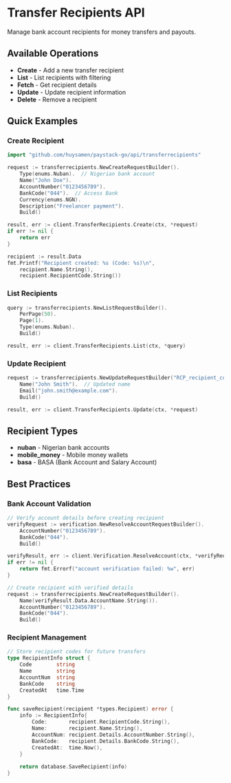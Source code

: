 # Transfer Recipients API

Manage bank account recipients for money transfers and payouts.

## Available Operations

- **Create** - Add a new transfer recipient
- **List** - List recipients with filtering
- **Fetch** - Get recipient details
- **Update** - Update recipient information  
- **Delete** - Remove a recipient

## Quick Examples

### Create Recipient

```go
import "github.com/huysamen/paystack-go/api/transferrecipients"

request := transferrecipients.NewCreateRequestBuilder().
    Type(enums.Nuban).  // Nigerian bank account
    Name("John Doe").
    AccountNumber("0123456789").
    BankCode("044").  // Access Bank
    Currency(enums.NGN).
    Description("Freelancer payment").
    Build()

result, err := client.TransferRecipients.Create(ctx, *request)
if err != nil {
    return err
}

recipient := result.Data
fmt.Printf("Recipient created: %s (Code: %s)\n", 
    recipient.Name.String(), 
    recipient.RecipientCode.String())
```

### List Recipients

```go
query := transferrecipients.NewListRequestBuilder().
    PerPage(50).
    Page(1).
    Type(enums.Nuban).
    Build()

result, err := client.TransferRecipients.List(ctx, *query)
```

### Update Recipient

```go
request := transferrecipients.NewUpdateRequestBuilder("RCP_recipient_code").
    Name("John Smith").  // Updated name
    Email("john.smith@example.com").
    Build()

result, err := client.TransferRecipients.Update(ctx, *request)
```

## Recipient Types

- **nuban** - Nigerian bank accounts
- **mobile_money** - Mobile money wallets
- **basa** - BASA (Bank Account and Salary Account)

## Best Practices

### Bank Account Validation

```go
// Verify account details before creating recipient
verifyRequest := verification.NewResolveAccountRequestBuilder().
    AccountNumber("0123456789").
    BankCode("044").
    Build()

verifyResult, err := client.Verification.ResolveAccount(ctx, *verifyRequest)
if err != nil {
    return fmt.Errorf("account verification failed: %w", err)
}

// Create recipient with verified details
request := transferrecipients.NewCreateRequestBuilder().
    Name(verifyResult.Data.AccountName.String()).
    AccountNumber("0123456789").
    BankCode("044").
    Build()
```

### Recipient Management

```go
// Store recipient codes for future transfers
type RecipientInfo struct {
    Code        string
    Name        string
    AccountNum  string
    BankCode    string
    CreatedAt   time.Time
}

func saveRecipient(recipient *types.Recipient) error {
    info := RecipientInfo{
        Code:       recipient.RecipientCode.String(),
        Name:       recipient.Name.String(),
        AccountNum: recipient.Details.AccountNumber.String(),
        BankCode:   recipient.Details.BankCode.String(),
        CreatedAt:  time.Now(),
    }
    
    return database.SaveRecipient(info)
}
```

